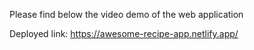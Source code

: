 Please find below the video demo of the web application 



Deployed link: https://awesome-recipe-app.netlify.app/
